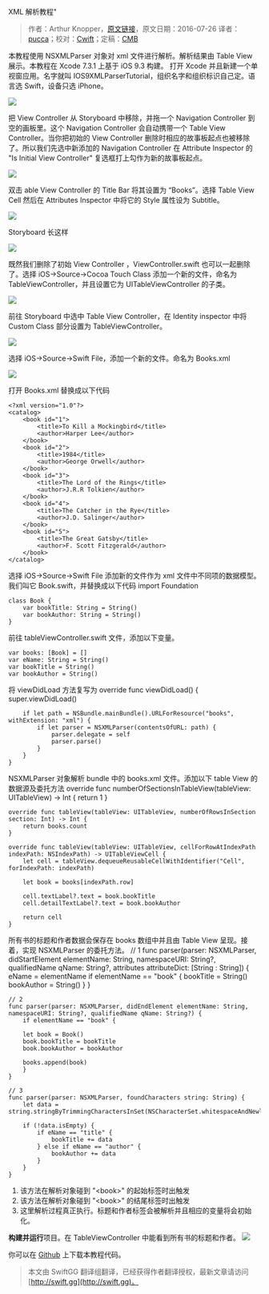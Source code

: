 XML 解析教程"

> 作者：Arthur Knopper，[原文链接](https://www.ioscreator.com/tutorials/parsing-xml-tutorial)，原文日期：2016-07-26
> 译者：[pucca](undefined)；校对：[Cwift](http://weibo.com/277195544)；定稿：[CMB](https://github.com/chenmingbiao)
  









本教程使用 NSXMLParser 对象对 xml 文件进行解析。解析结果由 Table View 展示。本教程在 Xcode 7.3.1 上基于 iOS 9.3 构建。
 打开 Xcode 并且新建一个单视窗应用。名字就叫 IOS9XMLParserTutorial，组织名字和组织标识自己定。语言选 Swift，设备只选 iPhone。
 
 

![](https://static1.squarespace.com/static/52428a0ae4b0c4a5c2a2cede/t/575880c9e707ebf13ca5c560/1465418054634/ParseXML-Project.png?format=1500w)

把  View Controller  从 Storyboard 中移除，并拖一个 Navigation Controller 到空的画板里。这个 Navigation Controller  会自动携带一个 Table View Controller。当你把初始的 View Controller  删除时相应的故事板起点也被移除了。所以我们先选中新添加的 Navigation Controller 在 Attribute Inspector 的 "Is Initial View Controller" 复选框打上勾作为新的故事板起点。

![](https://static1.squarespace.com/static/52428a0ae4b0c4a5c2a2cede/t/575e9a88044262f4e894814e/1465817748073/?format=750w)

双击 able View Controller 的 Title Bar 将其设置为 “Books”。选择 Table View Cell 然后在 Attributes Inspector 中将它的 Style 属性设为 Subtitle。

![](https://static1.squarespace.com/static/52428a0ae4b0c4a5c2a2cede/t/575e9a1b044262f4e8947fdf/1465817640131/?format=500w)

Storyboard 长这样

![](https://static1.squarespace.com/static/52428a0ae4b0c4a5c2a2cede/t/575883117c65e401e0b3d83f/1465418767983/?format=2500w)

既然我们删除了初始 View Controller ，ViewController.swift 也可以一起删除了。选择 iOS->Source->Cocoa Touch Class 添加一个新的文件，命名为 TableViewController，并且设置它为 UITableViewController 的子类。

![](https://static1.squarespace.com/static/52428a0ae4b0c4a5c2a2cede/t/575e9a4e044262f4e894807f/1465817698469/?format=1500w)

前往 Storyboard 中选中 Table View Controller，在 Identity inspector 中将 Custom Class 部分设置为 TableViewController。

![](https://static1.squarespace.com/static/52428a0ae4b0c4a5c2a2cede/t/575e9ab9044262f4e89481fd/1465817796934/?format=750w)

选择 iOS->Source->Swift File，添加一个新的文件。命名为 Books.xml

![](https://static1.squarespace.com/static/52428a0ae4b0c4a5c2a2cede/t/575881a827d4bd5d6724c50f/1465418488926/?format=1500w)

打开 Books.xml 替换成以下代码

    <?xml version="1.0"?>
    <catalog>
        <book id="1">
            <title>To Kill a Mockingbird</title>
            <author>Harper Lee</author>
        </book>
        <book id="2">
            <title>1984</title>
            <author>George Orwell</author>
        </book>
        <book id="3">
            <title>The Lord of the Rings</title>
            <author>J.R.R Tolkien</author>
        </book>
        <book id="4">
            <title>The Catcher in the Rye</title>
            <author>J.D. Salinger</author>
        </book>
        <book id="5">
            <title>The Great Gatsby</title>
            <author>F. Scott Fitzgerald</author>
        </book>
    </catalog>
选择 iOS->Source->Swift File 添加新的文件作为 xml 文件中不同项的数据模型。我们叫它 Book.swift，并替换成以下代码
    import Foundation
    
    class Book {
        var bookTitle: String = String()
        var bookAuthor: String = String()
    }
前往 tableViewController.swift 文件，添加以下变量。

    var books: [Book] = []
    var eName: String = String()
    var bookTitle = String()
    var bookAuthor = String()
将  viewDidLoad 方法复写为
    override func viewDidLoad() {
        super.viewDidLoad()
            
        if let path = NSBundle.mainBundle().URLForResource("books", withExtension: "xml") {
            if let parser = NSXMLParser(contentsOfURL: path) {
                parser.delegate = self
                parser.parse()
            }
        }
    }
NSXMLParser 对象解析 bundle 中的 books.xml 文件。添加以下 table View 的数据源及委托方法
    override func numberOfSectionsInTableView(tableView: UITableView) -> Int {
        return 1
    }
    
    override func tableView(tableView: UITableView, numberOfRowsInSection section: Int) -> Int {
        return books.count
    }
        
    override func tableView(tableView: UITableView, cellForRowAtIndexPath indexPath: NSIndexPath) -> UITableViewCell {
        let cell = tableView.dequeueReusableCellWithIdentifier("Cell", forIndexPath: indexPath)
            
        let book = books[indexPath.row]
            
        cell.textLabel?.text = book.bookTitle
        cell.detailTextLabel?.text = book.bookAuthor
    
        return cell
    }
所有书的标题和作者数据会保存在 books 数组中并且由 Table View 呈现。接着，实现 NSXMLParser 的委托方法。
    // 1
    func parser(parser: NSXMLParser, didStartElement elementName: String, namespaceURI: String?, qualifiedName qName: String?, attributes attributeDict: [String : String]) {
        eName = elementName
        if elementName == "book" {
            bookTitle = String()
            bookAuthor = String()
        }
    }
        
    // 2  
    func parser(parser: NSXMLParser, didEndElement elementName: String, namespaceURI: String?, qualifiedName qName: String?) {
        if elementName == "book" {
                
        let book = Book()
        book.bookTitle = bookTitle
        book.bookAuthor = bookAuthor
                
        books.append(book)
        }
    }
        
    // 3
    func parser(parser: NSXMLParser, foundCharacters string: String) {
        let data = string.stringByTrimmingCharactersInSet(NSCharacterSet.whitespaceAndNewlineCharacterSet())
            
        if (!data.isEmpty) {
            if eName == "title" {
                bookTitle += data
            } else if eName == "author" {
                bookAuthor += data
            }
        }
    }
1. 该方法在解析对象碰到 "\<book>" 的起始标签时出触发
2. 该方法在解析对象碰到 "\<book>" 的结尾标签时出触发
3. 这里解析过程真正执行。标题和作者标签会被解析并且相应的变量将会初始化。

**构建并运行**项目。在 TableViewController 中能看到所有书的标题和作者。
![](https://static1.squarespace.com/static/52428a0ae4b0c4a5c2a2cede/t/5758817527d4bd5d6724c1ee/1465418502610/?format=1500w)

你可以在 [Github](https://github.com/ioscreator/ioscreator) 上下载本教程代码。
> 本文由 SwiftGG 翻译组翻译，已经获得作者翻译授权，最新文章请访问 [http://swift.gg](http://swift.gg)。